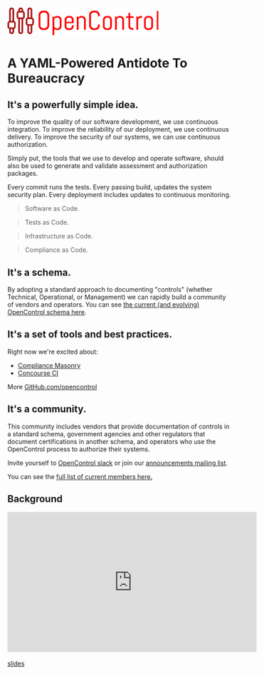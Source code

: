 # ![OpenControl Logo](img/oclogo.png)
# A YAML-Powered Antidote To Bureaucracy #

## It's a powerfully simple idea.

To improve the quality of our software development, we use continuous integration.
To improve the reliability of our deployment, we use continuous delivery.
To improve the security of our systems, we can use continuous authorization.

Simply put, the tools that we use to develop and operate software, should also be
used to generate and validate assessment and authorization packages.

Every commit runs the tests.
Every passing build, updates the system security plan.
Every deployment includes updates to continuous monitoring.

> Software as Code.

> Tests as Code.

> Infrastructure as Code.

> Compliance as Code.

## It's a schema.

By adopting a standard approach to documenting "controls" (whether Technical, Operational, or Management) we can rapidly build a community of vendors and operators. You can see [the current (and evolving) OpenControl schema here](https://github.com/opencontrol/schemas).

## It's a set of tools and best practices.

Right now we're excited about:

 * [Compliance Masonry](https://github.com/opencontrol/compliance-masonry)
 * [Concourse CI](http://concourse.ci)

More [GitHub.com/opencontrol](https://github.com/opencontrol)

## It's a community.

This community includes vendors that provide documentation of controls in a standard
schema, government agencies and other regulators that document certifications in
another schema, and operators who use the OpenControl process to authorize their
systems.

Invite yourself to [OpenControl slack](https://opencontrol-slack-inviter.herokuapp.com) or join our [announcements mailing list](http://eepurl.com/cg0ZE1).

You can see the [full list of current members here.](members)

## Background

<iframe width="560" height="315" src="https://www.youtube.com/embed/hb3gonG2oFA" frameborder="0" allowfullscreen></iframe>

[slides](https://speakerdeck.com/joshuamckenty/all-things-open-opencontrol)

<script>(function(t,e,s,n){var o,c,i;t.SMCX=t.SMCX||[],e.getElementById(n)||(o=e.getElementsByTagName(s),c=o[o.length-1],i=e.createElement(s),i.type="text/javascript",i.async=!0,i.id=n,i.src=["https:"===location.protocol?"https://":"http://","widget.surveymonkey.com/collect/website/js/buKyZ9s1TiQ6L39239qqd0mw3OfgfulqJfjmQgmZIjJvxhyPW5RvtAS094QgBX_2Fb.js"].join(""),c.parentNode.insertBefore(i,c))})(window,document,"script","smcx-sdk");</script>
